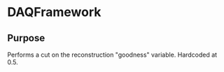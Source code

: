 # DAQFramework

## Purpose
Performs a cut on the reconstruction "goodness" variable. Hardcoded at 0.5.
